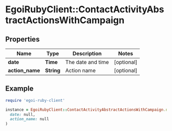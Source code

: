 # EgoiRubyClient::ContactActivityAbstractActionsWithCampaign

## Properties

| Name | Type | Description | Notes |
| ---- | ---- | ----------- | ----- |
| **date** | **Time** | The date and time | [optional] |
| **action_name** | **String** | Action name | [optional] |

## Example

```ruby
require 'egoi-ruby-client'

instance = EgoiRubyClient::ContactActivityAbstractActionsWithCampaign.new(
  date: null,
  action_name: null
)
```

